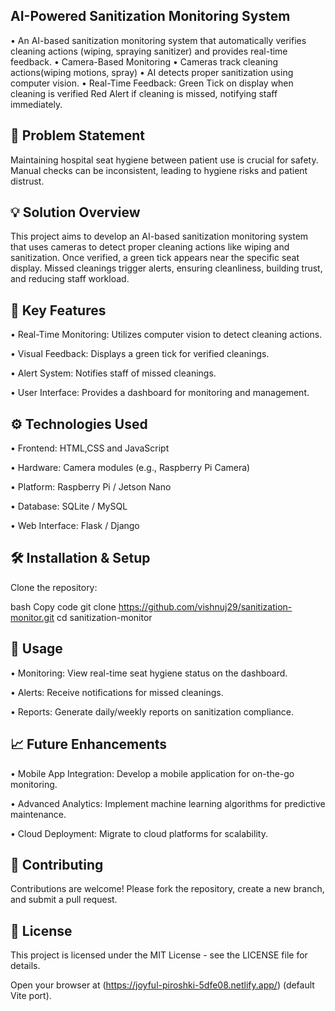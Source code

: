 ## AI-Powered Sanitization Monitoring System
  • An AI-based sanitization monitoring system that automatically verifies cleaning actions (wiping, spraying sanitizer) and provides real-time feedback.
  • Camera-Based Monitoring
  • Cameras track cleaning actions(wiping motions, spray)
  • AI detects proper sanitization using computer vision.
  • Real-Time Feedback:
        Green Tick	on display when cleaning is verified
         Red Alert	if cleaning is missed, notifying staff immediately.


## 🏥 Problem Statement
Maintaining hospital seat hygiene between patient use is crucial for safety. Manual checks can be inconsistent, leading to hygiene risks and patient distrust.

## 💡 Solution Overview
This project aims to develop an AI-based sanitization monitoring system that uses cameras to detect proper cleaning actions like wiping and sanitization. Once verified, a green tick appears near the specific seat display. Missed cleanings trigger alerts, ensuring cleanliness, building trust, and reducing staff workload.

## 📌 Key Features
• Real-Time Monitoring: Utilizes computer vision to detect cleaning actions.

• Visual Feedback: Displays a green tick for verified cleanings.

• Alert System: Notifies staff of missed cleanings.

• User Interface: Provides a dashboard for monitoring and management.

## ⚙ Technologies Used
• Frontend: HTML,CSS and JavaScript

• Hardware: Camera modules (e.g., Raspberry Pi Camera)

• Platform: Raspberry Pi / Jetson Nano

• Database: SQLite / MySQL

• Web Interface: Flask / Django

## 🛠 Installation & Setup
Clone the repository:

bash
Copy code
git clone https://github.com/vishnuj29/sanitization-monitor.git
cd sanitization-monitor

## 🧪 Usage
• Monitoring: View real-time seat hygiene status on the dashboard.

• Alerts: Receive notifications for missed cleanings.

• Reports: Generate daily/weekly reports on sanitization compliance.

## 📈 Future Enhancements
•  Mobile App Integration: Develop a mobile application for on-the-go monitoring.

•  Advanced Analytics: Implement machine learning algorithms for predictive maintenance.

•  Cloud Deployment: Migrate to cloud platforms for scalability.

## 🤝 Contributing
Contributions are welcome! Please fork the repository, create a new branch, and submit a pull request.

## 📄 License
This project is licensed under the MIT License - see the LICENSE file for details.


Open your browser at (https://joyful-piroshki-5dfe08.netlify.app/) (default Vite port).












